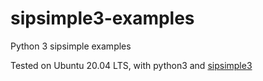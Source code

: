 # sipsimple3-examples
Python 3 sipsimple examples

Tested on Ubuntu 20.04 LTS, with python3 and [sipsimple3](https://github.com/AGProjects/python3-sipsimple)
